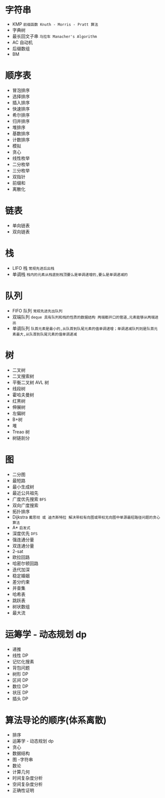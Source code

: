 # 字符串

-   KMP `前缀函数 Knuth - Morris - Pratt 算法`
-   字典树
-   最长回文子串 `马拉车 Manacher's Algorithm`
-   AC 自动机
-   后缀数组
-   BM

# 顺序表

-   冒泡排序
-   选择排序
-   插入排序
-   快速排序
-   希尔排序
-   归并排序
-   堆排序
-   基数排序
-   计数排序
-   模拟
-   贪心
-   线性枚举
-   二分枚举
-   三分枚举
-   双指针
-   前缀和
-   离散化

# 链表

-   单向链表
-   双向链表

# 栈

-   LIFO 栈 `常规先进后出栈`
-   单调栈 `栈内的元素从栈底到栈顶要么是单调递增的,要么是单调递减的`

# 队列

-   FIFO 队列 `常规先进先出队列`
-   双端队列 `deque 具有队列和栈的性质的数据结构 两端都开口的管道,元素能够从两端进出`
-   单调队列 `队首元素是最小的,从队首到队尾元素的值单调递增；单调递减队列则是队首元素最大,从队首到队尾元素的值单调递减`

# 树

-   二叉树
-   二叉搜索树
-   平衡二叉树 AVL 树
-   线段树
-   霍哈夫曼树
-   红黑树
-   伸展树
-   左偏树
-   B+树
-   堆
-   Treao 树
-   树链剖分

# 图

-   二分图
-   最短路
-   最小生成树
-   最近公共祖先
-   广度优先搜索 `BFS`
-   双向广度搜索
-   拓扑排序
-   Dijkstra `戴思彻 或 迪杰斯特拉 解决带权有向图或带权无向图中单源最短路径问题的贪心算法`
-   A\* `启发式`
-   深度优先 `DFS`
-   强连通分量
-   双连通分量
-   2-sat
-   欧拉回路
-   哈密尔顿回路
-   迭代加深
-   稳定婚姻
-   差分约束
-   并查集
-   哈希表
-   跳跃表
-   树状数组
-   最大流

# 运筹学 - 动态规划 dp

-   递推
-   线性 DP
-   记忆化搜素
-   背包问题
-   树形 DP
-   区间 DP
-   数位 DP
-   状压 DP
-   插头 DP

# 算法导论的顺序(体系离散)

-   排序
-   运筹学 - 动态规划 dp
-   贪心
-   数据结构
-   图 -字符串
-   数论
-   计算几何
-   时间复杂度分析
-   空间复杂度分析
-   正确性证明
